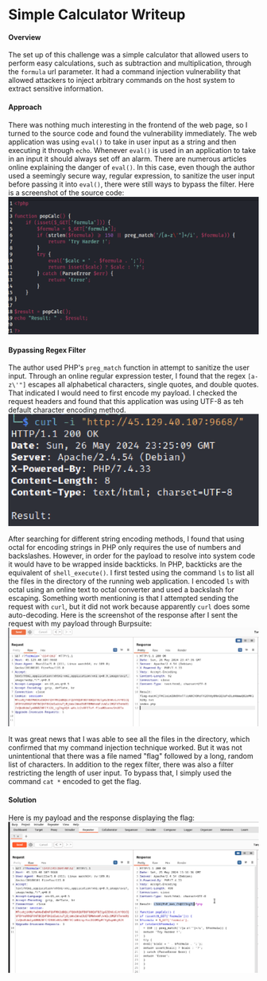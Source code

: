# Simple Calculator Writeup

#### Overview

The set up of this challenge was a simple calculator that allowed users to perform easy calculations, such as subtraction and multiplication, through the `formula` url parameter. It had a command injection vulnerability that allowed attackers to inject arbitrary commands on the host system to extract sensitive information.


#### Approach

There was nothing much interesting in the frontend of the web page, so I turned to the source code and found the vulnerability immediately. The web application was using `eval()` to take in user input as a string and then executing it through `echo`. Whenever `eval()` is used in an application to take in an input it should always set off an alarm. There are numerous articles online explaining the danger of `eval()`. In this case, even though the author used a seemingly secure way, regular expression, to sanitize the user input before passing it into `eval()`, there were still ways to bypass the filter. Here is a screenshot of the source code:
![sc_1](/L3akCTF2024/images/sc_1.png)


#### Bypassing Regex Filter

The author used PHP's `preg_match` function in attempt to sanitize the user input. Through an online regular expression tester, I found that the regex `[a-z\'"]` escapes all alphabetical characters, single quotes, and double quotes. That indicated I would need to first encode my payload. I checked the request headers and found that this application was using UTF-8 as teh default character encoding method.
![sc_2](/L3akCTF2024/images/sc_2.png)

After searching for different string encoding methods, I found that using octal for encoding strings in PHP only requires the use of numbers and backslashes. However, in order for the payload to resolve into system code it would have to be wrapped inside backticks. In PHP, backticks are the equivalent of `shell_execute()`. I first tested using the command `ls` to list all the files in the directory of the running web application. I encoded `ls` with octal using an online text to octal converter and used a backslash for escaping. Something worth mentioning is that I attempted sending the request with `curl`, but it did not work because apparently `curl` does some auto-decoding. Here is the screenshot of the response after I sent the request with my payload through Burpsuite:
![sc_3](/L3akCTF2024/images/sc_3.png)

It was great news that I was able to see all the files in the directory, which confirmed that my command injection technique worked. But it was not unintentional that there was a file named "flag" followed by a long, random list of characters. In addition to the regex filter, there was also a filter restricting the length of user input. To bypass that, I simply used the command `cat *` encoded to get the flag.


#### Solution

Here is my payload and the response displaying the flag:
![sc_4](/L3akCTF2024/images/sc_4.png)
